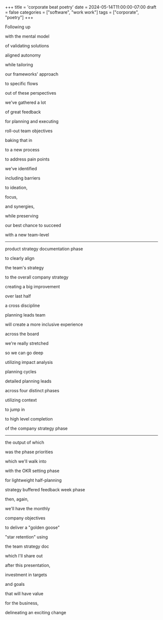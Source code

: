 +++
title = 'corporate beat poetry'
date = 2024-05-14T11:00:00-07:00
draft = false
categories = ["software", "work work"]
tags = ["corporate", "poetry"]
+++

Following up

with the mental model

of validating solutions

aligned autonomy

while tailoring

our frameworks' approach

to specific flows

out of these perspectives

we've gathered a lot

of great feedback

for planning and executing

roll-out team objectives

baking that in

to a new process

to address pain points

we've identified

including barriers

to ideation,

focus,

and synergies,

while preserving

our best chance to succeed

with a new team-level

------

product strategy documentation phase

to clearly align

the team's strategy

to the overall company strategy

creating a big improvement

over last half

a cross discipline

planning leads team

will create a more inclusive experience

across the board

we're really stretched

so we can go deep

utilizing impact analysis

planning cycles

detailed planning leads

across four distinct phases

utilizing context

to jump in

to high level completion

of the company strategy phase

------

the output of which

was the phase priorities

which we'll walk into

with the OKR setting phase

for lightweight half-planning

strategy buffered feedback week phase

then, again,

we'll have the monthly

company objectives

to deliver a "golden goose"

"star retention" using

the team strategy doc

which I'll share out

after this presentation,

investment in targets

and goals

that will have value

for the business,

delineating an exciting change